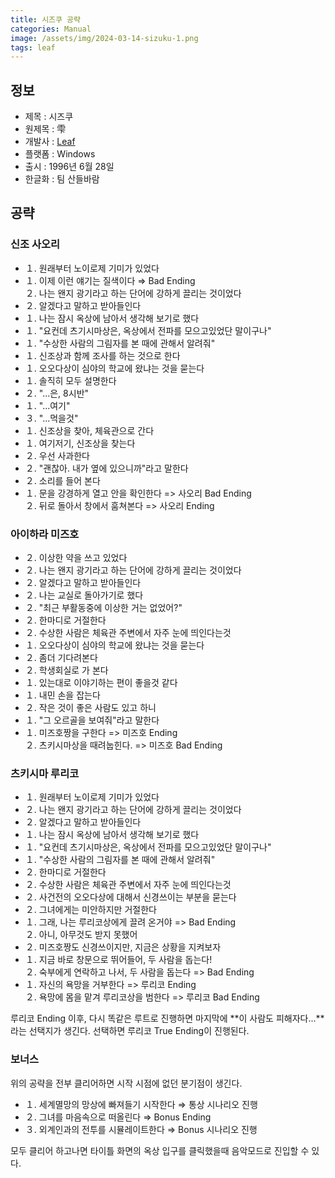 ```yaml
---
title: 시즈쿠 공략
categories: Manual
image: /assets/img/2024-03-14-sizuku-1.png
tags: leaf
---
```


## 정보

  * 제목 : 시즈쿠
  * 원제목 : 雫
  * 개발사 : [Leaf](/tags/leaf)
  * 플랫폼 : Windows
  * 출시 : 1996년 6월 28일
  * 한글화 : 팀 산들바람

## 공략

### 신조 사오리

  * １. 원래부터 노이로제 기미가 있었다
  * １. 이제 이런 얘기는 질색이다 ⇒ Bad Ending<br> ２. 나는 왠지 광기라고 하는 단어에 강하게 끌리는 것이었다
  * ２. 알겠다고 말하고 받아들인다
  * １. 나는 잠시 옥상에 남아서 생각해 보기로 했다
  * １. "요컨데 츠기시마상은, 옥상에서 전파를 모으고있었단 말이구나"
  * １. "수상한 사람의 그림자를 본 때에 관해서 알려줘"
  * １. 신조상과 함께 조사를 하는 것으로 한다
  * １. 오오다상이 심야의 학교에 왔냐는 것을 묻는다
  * １. 솔직히 모두 설명한다
  * ２. "...은,  8시반"
  * １. "...여기"
  * ３. "...먹을것"
  * １. 신조상을 찾아, 체육관으로 간다
  * １. 여기저기, 신조상을 찾는다
  * ２. 우선 사과한다
  * ２. "괜찮아. 내가 옆에 있으니까"라고 말한다
  * ２. 소리를 들어 본다
  * １. 문을 강경하게 열고 안을 확인한다 => 사오리 Bad Ending<br> ２. 뒤로 돌아서 창에서 훔쳐본다 => 사오리 Ending

### 아이하라 미즈호

  * ２. 이상한 약을 쓰고 있었다
  * ２. 나는 왠지 광기라고 하는 단어에 강하게 끌리는 것이었다
  * ２. 알겠다고 말하고 받아들인다
  * ２. 나는 교실로 돌아가기로 했다
  * ２. "최근 부활동중에 이상한 거는 없었어?"
  * ２. 한마디로 거절한다
  * ２. 수상한 사람은 체육관 주변에서 자주 눈에 띄인다는것
  * １. 오오다상이 심야의 학교에 왔냐는 것을 묻는다
  * ２. 좀더 기다려본다
  * ２. 학생회실로 가 본다
  * １. 있는대로 이야기하는 편이 좋을것 같다
  * １. 내민 손을 잡는다
  * ２. 작은 것이 좋은 사람도 있고 하니
  * １. "그 오르골을 보여줘"라고 말한다
  * １. 미즈호짱을 구한다 => 미즈호 Ending<br> ２. 츠키시마상을 때려눕힌다. => 미즈호 Bad Ending

### 츠키시마 루리코

  * １. 원래부터 노이로제 기미가 있었다
  * ２. 나는 왠지 광기라고 하는 단어에 강하게 끌리는 것이었다
  * ２. 알겠다고 말하고 받아들인다
  * １. 나는 잠시 옥상에 남아서 생각해 보기로 했다
  * １. "요컨데 츠기시마상은, 옥상에서 전파를 모으고있었단 말이구나"
  * １. "수상한 사람의 그림자를 본 때에 관해서 알려줘"
  * ２. 한마디로 거절한다
  * ２. 수상한 사람은 체육관 주변에서 자주 눈에 띄인다는것
  * ２. 사건전의 오오다상에 대해서 신경쓰이는 부분을 묻는다
  * ２. 그녀에게는 미안하지만 거절한다
  * １. 그래, 나는 루리코상에게 끌려 온거야 => Bad Ending<br> ２. 아니, 아무것도 받지 못했어
  * ２. 미즈호짱도 신경쓰이지만, 지금은 상황을 지켜보자
  * １. 지금 바로 창문으로 뛰어들어, 두 사람을 돕는다!<br> ２. 숙부에게 연락하고 나서, 두 사람을 돕는다 => Bad Ending
  * １. 자신의 욕망을 거부한다 => 루리코 Ending<br> ２. 욕망에 몸을 맡겨 루리코상을 범한다 => 루리코 Bad Ending


루리코 Ending 이후, 다시 똑같은 루트로 진행하면 마지막에 **이 사람도 피해자다...**라는 선택지가 생긴다. 선택하면 루리코 True Ending이 진행된다.  

### 보너스

위의 공략을 전부 클리어하면 시작 시점에 없던 분기점이 생긴다.  

  * １. 세계멸망의 망상에 빠져들기 시작한다 ⇒ 통상 시나리오 진행
  * ２. 그녀를 마음속으로 떠올린다 ⇒ Bonus Ending
  * ３. 외계인과의 전투를 시뮬레이트한다 ⇒ Bonus 시나리오 진행

모두 클리어 하고나면 타이틀 화면의 옥상 입구를 클릭했을때 음악모드로 진입할 수 있다.  
